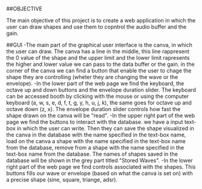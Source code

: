 ##OBJECTIVE

The main objective of this project is to create a web application in which the user can draw shapes and use them to copntrol the audio buffer and the gain.

##GUI
-The main part of the graphical user interface is the canva, in which the user can draw. The canva has a line in the middle, this line rappresent the 0 value of the shape and the upper limit and the lower limit rapresents the higher and lower value we can pass to the data buffer or the gain.
in the corner of the canva we can find a button that enable the user to chage the shape they are controlling (wheter they are changing the wave or the envelope).
-In the lower part of the web page we find the keyboard, the octave up and down buttons and the envelope duration slider. The keyboard can be accessed booth by clicking with the mouse or using the computer keyboard (a, w, s, e, d, f, t, g, y, h, u, j, k), the same goes for octave up and octave down (z, x). The envelope duration slider controls how fast the shape drawn on the canva will be "read". 
-In the upper right part of the web page we find the buttons to interact with the database. we have a input text-box in which the user can write. Then they can save the shape visualized in the canva in the database with the name specified in the text-box name, load on the canva a shape with the name specified in the text-box name from the database, remove from a shape with the name specified in the text-box name from the database.
The names of shapes saved in the database will be shown in the grey part titled "Stored Waves".
-In the lower right part of the web page we find controls associated with the shapes. This buttons fills our wave or envelope (based on what the canva is set on) with a precise shape (sine, square, triange, adsr).
